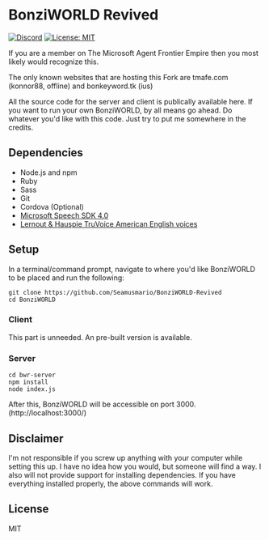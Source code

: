 # BonziWORLD Revived
[![Discord](https://img.shields.io/discord/854723601295343626.svg?label=Discord)](https://discord.gg/wvvENCJrau)
[![License: MIT](https://img.shields.io/badge/license-MIT-red.svg)](LICENSE)

If you are a member on The Microsoft Agent Frontier Empire then you most likely would recognize this.

The only known websites that are hosting this Fork are tmafe.com (konnor88, offline) and bonkeyword.tk (ius)

All the source code for the server and client is publically available here. If you want to run your own BonziWORLD, by all means go ahead. Do whatever you'd like with this code. Just try to put me somewhere in the credits.

## Dependencies
- Node.js and npm
- Ruby
- Sass
- Git
- Cordova (Optional)
- [Microsoft Speech SDK 4.0](https://github.com/TETYYS/SAPI4/blob/master/spchapi.exe?raw=true)
- [Lernout & Hauspie TruVoice American English voices](https://github.com/TETYYS/SAPI4/raw/master/tv_enua.exe?raw=true)

## Setup
In a terminal/command prompt, navigate to where you'd like BonziWORLD to be placed and run the following:
```
git clone https://github.com/Seamusmario/BonziWORLD-Revived
cd BonziWORLD
```

### Client
This part is unneeded. An pre-built version is available.

### Server
```
cd bwr-server
npm install
node index.js
```
After this, BonziWORLD will be accessible on port 3000. (http://localhost:3000/)

## Disclaimer
I'm not responsible if you screw up anything with your computer while setting this up. I have no idea how you would, but someone will find a way. I also will not provide support for installing dependencies. If you have everything installed properly, the above commands will work.

## License
MIT
